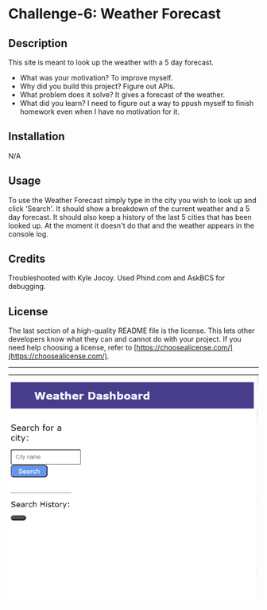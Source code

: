 # Challenge-6: Weather Forecast


## Description
This site is meant to look up the weather with a 5 day forecast.
- What was your motivation? To improve myself.
- Why did you build this project? Figure out APIs.
- What problem does it solve? It gives a forecast of the weather.
- What did you learn? I need to figure out a way to ppush myself to finish homework even when I have no motivation for it.

## Installation

N/A

## Usage

To use the Weather Forecast simply type in the city you wish to look up and click 'Search'. It should show a breakdown of the current weather and a 5 day forecast. It should also keep a history of the last 5 cities that has been looked up. At the moment it doesn't do that and the weather appears in the console log.


## Credits

Troubleshooted with Kyle Jocoy. Used Phind.com and AskBCS for debugging.

## License

The last section of a high-quality README file is the license. This lets other developers know what they can and cannot do with your project. If you need help choosing a license, refer to [https://choosealicense.com/](https://choosealicense.com/).

---

![Alt text](<assets/Screenshot 2023-11-19 230546.png>)

